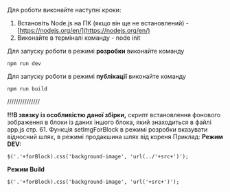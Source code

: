 Для роботи виконайте наступні кроки:
1. Встановіть Node.js на ПК (якщо він ще не встановлений) - [https://nodejs.org/en/](https://nodejs.org/en/)
2. Виконайте в терміналі команду - node init

Для запуску роботи в режимі **розробки** виконайте команду

`npm run dev`

Для запуску роботи в режимі **публікації** виконайте команду

`npm run build`

///////////////

**!!!В звязку із особливістю даної збірки,** скрипт встановлення фонового зображення в блоки із даних іншого блока, який знаходиться в файлі app.js стр. 61. Функція setImgForBlock в режимі розробки вказувати відносний шлях, в режимі продакшина шлях від кореня
Приклад:
**Режим DEV:**

`$('.'+forBlock).css('background-image', 'url(../'+src+')');`

**Режим Build**

`$('.'+forBlock).css('background-image', 'url('+src+')');`